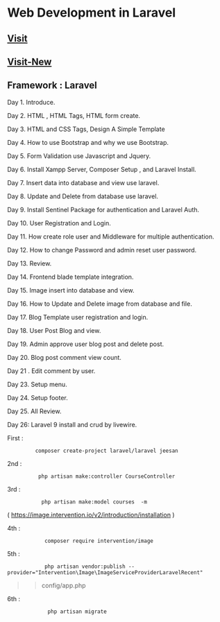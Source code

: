 # Web Development in Laravel

## [Visit](https://drive.google.com/drive/folders/1oxe1pGCg4bR2IPmALau57OfckUjmFtZm?usp=share_link)

## [Visit-New](https://drive.google.com/drive/folders/1x4PIXnIJo-QB06ekePANI-6dmiOrUnOl?usp=share_link)

## Framework : Laravel

Day 1. Introduce.

Day 2. HTML , HTML Tags,  HTML form create.

Day 3.  HTML and CSS Tags, Design A Simple Template

Day 4.  How to use Bootstrap and why we use Bootstrap.

Day 5. Form Validation use Javascript and Jquery.

Day 6. Install Xampp Server, Composer Setup , and  Laravel Install.

Day 7. Insert data into database and view  use laravel.

Day 8. Update and Delete from database  use laravel.

Day 9.  Install Sentinel Package for authentication and Laravel Auth.

Day 10. User Registration and Login.

Day 11. How create role user and Middleware for multiple authentication.

Day 12. How to change Password and  admin reset user password.

Day 13. Review.

Day 14. Frontend  blade template integration.

Day 15. Image  insert into database and view.

Day 16. How to Update and Delete image from database and file.

Day 17.  Blog Template user registration and login.

Day 18. User Post  Blog and view.

Day 19.  Admin approve user blog post and delete post.

Day 20. Blog post  comment view count.

Day 21 .  Edit comment by user.

Day 23.  Setup menu.

Day 24. Setup footer.

Day 25. All Review.

Day 26: Laravel 9 install and crud by livewire.






First : 

             composer create-project laravel/laravel jeesan


2nd : 
    
              php artisan make:controller CourseController


3rd : 
      
               php artisan make:model courses  -m

( https://image.intervention.io/v2/introduction/installation )


4th : 

                composer require intervention/image
5th : 

                php artisan vendor:publish --provider="Intervention\Image\ImageServiceProviderLaravelRecent"
                
                
>> config/app.php

6th : 

                 php artisan migrate

